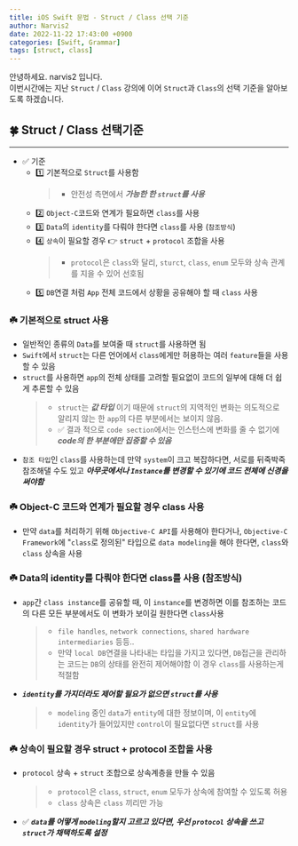 ```yaml
---
title: iOS Swift 문법 - Struct / Class 선택 기준
author: Narvis2
date: 2022-11-22 17:43:00 +0900
categories: [Swift, Grammar]
tags: [struct, class]
---
```


안녕하세요. narvis2 입니다.  
이번시간에는 지난 `Struct` / `Class` 강의에 이어 `Struct`과 `Class`의 선택 기준을 알아보도록 하겠습니다.

## 🍀 Struct / Class 선택기준

---

- ✅ 기준
  - 1️⃣ 기본적으로 `Struct`를 사용함
    > - 안전성 측면에서 **_가능한 한 `struct`를 사용_**
  - 2️⃣ `Object-C`코드와 연계가 필요하면 `class`를 사용
  - 3️⃣ `Data`의 `identity`를 다뤄야 한다면 `class`를 사용 (`참조방식`)
  - 4️⃣ `상속`이 필요할 경우 👉 `struct` + `protocol` 조합을 사용
    > - `protocol`은 `class`와 달리, `sturct`, `class`, `enum` 모두와 상속 관계를 지을 수 있어 선호됨
  - 5️⃣ `DB`연결 처럼 `App` 전체 코드에서 상황을 공유해야 할 때 `class` 사용

### ☘️ 기본적으로 struct 사용

- 일반적인 종류의 `Data`를 보여줄 때 `struct`를 사용하면 됨
- `Swift`에서 `struct`는 다른 언어에서 `class`에게만 허용하는 여러 `feature`들을 사용할 수 있음
- `struct`를 사용하면 `app`의 전체 상태를 고려할 필요없이 코드의 일부에 대해 더 쉽게 추론할 수 있음
  > - `struct`는 **_값 타입_** 이기 때문에 `struct`의 지역적인 변화는 의도적으로 알리지 않는 한 `app`의 다른 부분에서는 보이지 않음.
  > - ✅ 결과 적으로 `code section`에서는 인스턴스에 변화를 줄 수 없기에 **_code의 한 부분에만 집중할 수 있음_**
- `참조 타입`인 `class`를 사용하는데 만약 `system`이 크고 복잡하다면, 서로를 뒤죽박죽 참조해댈 수도 있고 **_아무곳에서나 `Instance`를 변경할 수 있기에 코드 전체에 신경을 써야함_**

### ☘️ Object-C 코드와 연계가 필요할 경우 class 사용

- 만약 `data`를 처리하기 위해 `Objective-C API`를 사용해야 한다거나, `Objective-C` `Framework`에 "`class`로 정의된" 타입으로 `data modeling`을 해야 한다면, `class`와 `class` 상속을 사용

### ☘️ Data의 identity를 다뤄야 한다면 class를 사용 (참조방식)

- `app`간 `class instance`를 공유할 때, 이 `instance`를 변경하면 이를 참조하는 코드의 다른 모든 부분에서도 이 변화가 보이길 원한다면 `class`사용

  > - `file handles`, `network connections`, `shared hardware intermediaries` 등등..
  > - 만약 `local DB`연결을 나타내는 타입을 가지고 있다면, `DB`접근을 관리하는 코드는 `DB`의 상태를 완전히 제어해야함 이 경우 `class`를 사용하는게 적절함

- **_`identity`를 가지더라도 제어할 필요가 없으면 `struct`를 사용_**
  > - `modeling` 중인 `data`가 `entity`에 대한 정보이며, 이 `entity`에 `identity`가 들어있지만 `control`이 필요없다면 `struct`를 사용

### ☘️ 상속이 필요할 경우 struct + protocol 조합을 사용

- `protocol` 상속 + `struct` 조합으로 상속계층을 만들 수 있음
  > - `protocol`은 `class`, `struct`, `enum` 모두가 상속에 참여할 수 있도록 허용
  > - `class` 상속은 `class` 끼리만 가능
- ✅ **_`data`를 어떻게 `modeling`할지 고르고 있다면, 우선 `protocol` 상속을 쓰고 `struct`가 채택하도록 설정_**
